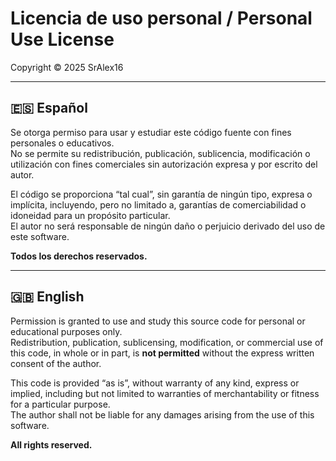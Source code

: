 # Licencia de uso personal / Personal Use License

Copyright © 2025 SrAlex16

---

## 🇪🇸 Español

Se otorga permiso para usar y estudiar este código fuente con fines personales o educativos.  
No se permite su redistribución, publicación, sublicencia, modificación o utilización con fines comerciales sin autorización expresa y por escrito del autor.  

El código se proporciona “tal cual”, sin garantía de ningún tipo, expresa o implícita, incluyendo, pero no limitado a, garantías de comerciabilidad o idoneidad para un propósito particular.  
El autor no será responsable de ningún daño o perjuicio derivado del uso de este software.

**Todos los derechos reservados.**

---

## 🇬🇧 English

Permission is granted to use and study this source code for personal or educational purposes only.  
Redistribution, publication, sublicensing, modification, or commercial use of this code, in whole or in part, is **not permitted** without the express written consent of the author.  

This code is provided “as is”, without warranty of any kind, express or implied, including but not limited to warranties of merchantability or fitness for a particular purpose.  
The author shall not be liable for any damages arising from the use of this software.

**All rights reserved.**
